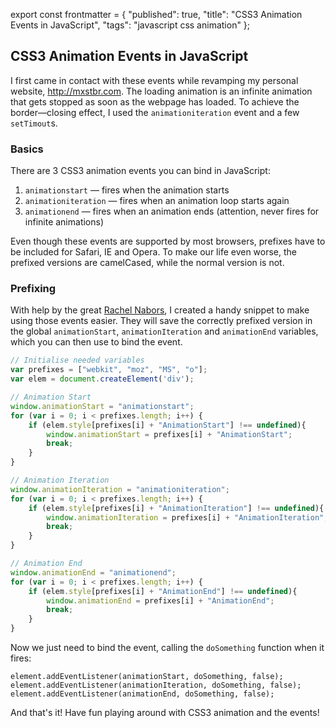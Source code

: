export const frontmatter = {
  "published": true,
  "title": "CSS3 Animation Events in JavaScript",
  "tags": "javascript css animation"
};

## CSS3 Animation Events in JavaScript

I first came in contact with these events while revamping my personal website, http://mxstbr.com. The loading animation is an infinite animation that gets stopped as soon as the webpage has loaded. To achieve the border—closing effect, I used the `animationiteration` event and a few `setTimout`s. 

### Basics
There are 3 CSS3 animation events you can bind in JavaScript:

1. `animationstart` — fires when the animation starts
2. `animationiteration` — fires when an animation loop starts again
3. `animationend` — fires when an animation ends (attention, never fires for infinite animations)

Even though these events are supported by most browsers, prefixes have to be included for Safari, IE and Opera. To make our life even worse, the prefixed versions are camelCased, while the normal version is not. 

### Prefixing
With help by the great [Rachel Nabors](https://twitter.com/RachelNabors), I created a handy snippet to make using those events easier. They will save the correctly prefixed version in the global `animationStart`, `animationIteration` and `animationEnd` variables, which you can then use to bind the event.

```JavaScript
// Initialise needed variables
var prefixes = ["webkit", "moz", "MS", "o"];
var elem = document.createElement('div');

// Animation Start
window.animationStart = "animationstart";
for (var i = 0; i < prefixes.length; i++) {
    if (elem.style[prefixes[i] + "AnimationStart"] !== undefined){
        window.animationStart = prefixes[i] + "AnimationStart";
        break;
    }
}

// Animation Iteration
window.animationIteration = "animationiteration";
for (var i = 0; i < prefixes.length; i++) {
    if (elem.style[prefixes[i] + "AnimationIteration"] !== undefined){
        window.animationIteration = prefixes[i] + "AnimationIteration";
        break;
    }
}

// Animation End
window.animationEnd = "animationend";
for (var i = 0; i < prefixes.length; i++) {
    if (elem.style[prefixes[i] + "AnimationEnd"] !== undefined){
        window.animationEnd = prefixes[i] + "AnimationEnd";
        break;
    }
}
```

Now we just need to bind the event, calling the `doSomething` function when it fires:

```
element.addEventListener(animationStart, doSomething, false);
element.addEventListener(animationIteration, doSomething, false);
element.addEventListener(animationEnd, doSomething, false);
```

And that's it! Have fun playing around with CSS3 animation and the events!